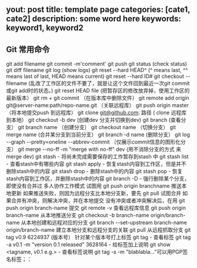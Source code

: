 yout: post
title: template page
categories: [cate1, cate2]
description: some word here
keywords: keyword1, keyword2
---
## Git 常用命令


git add filename
git commit -m'comment'
git push
git status (check status)
git diff filename
git log (show logs)
git reset --hard HEAD^ (^ means last, ^^ means last of last, HEAD means current)
git reset --hard ID#
git checkout -- filename (乱改了工作区的文件不要了，就是让这个文件回到最近一次git commit或git add时的状态。)
git reset HEAD file (把暂存区的修改放弃掉，使用工作区的最新版本）
git rm + git commit （在版本库中删除文件）
git remote add origin git@server-name:path/repo-name.git （关联远程库）
git push origin master （将本地提交push 到远程库）
git clone git@github.com: 路径 ( clone 远程库到本地）
git checkout -b dev (创建dev 分支并切换到dev)
git branch (查看分支）
git branch name （创建分支）
git checkout name （切换分支）
git merge name (合并某分支到当前分支）
git branch -d name (删除分支）
git log --graph --pretty=oneline --abbrev-commit （仅展示commit信息的图形化分支）
git merge --no-ff -m "merge with no-ff" dev (用不消除分支的方式 来merge dev)
git stash - 将尚未完成需要保存的工作暂存到stash 中
git stash list - 查看stash中有哪些内容
git stash apply - 恢复stash内容到工作区，但是并不删除stash中的内容
git stash drop - 删除stash中的内容
git stash pop - 恢复stash内容到工作区，并删除stash中的内容
git branch -D <name> - 强行删除某个分支，即使没有合并过
多人协作工作模式
试图用 git push origin branchname 推送本地更新
如果推送失败，则因为远程分支比本地分支新，要先 git pull 试图合并
如果合并有冲突，则解决冲突，并在本地提交
没有冲突或者冲突解决后，在用 git push origin branch-name 提交
git remote -v 查看远程库信息
git push origin branch-name 从本地推送分支
git checkout -b branch-name origin/branch-name 从本地创建和远程对应的分支
git branch --set-upstream branch-name origin/branch-name 建立本地分支和远程分支的关联
git pull 从远程抓取分支
git tag v0.9 6224937 (版本号） 针对某个版本号打上标签
git tag - 查看标签
git tag -a v0.1 -m "version 0.1 released" 3628164 - 给标签加上说明
git show <tagname, v0.1 e.g.> - 查看标签说明
git tag -s <tagname> -m "blablabla..."可以用PGP签名标签；：
